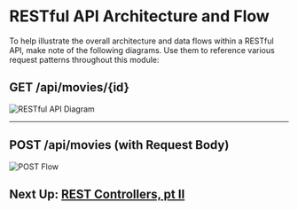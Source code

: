 # RESTful API Architecture and Flow

To help illustrate the overall architecture and data flows within a RESTful API,
make note of the following diagrams. Use them to reference various request patterns throughout this module:


## GET /api/movies/{id}
![RESTful API Diagram](../../../../../../Downloads/fortran-movies-api-main%204/src/main/resources/spring-i/API%20Arch%20&%20Flow.png)

---

## POST /api/movies (with Request Body)

![POST Flow](../../../../../../Downloads/fortran-movies-api-main%204/src/main/resources/spring-i/POST%20Flow.png)

## Next Up: [REST Controllers, pt II](5c-rest-controllers-ii.md)